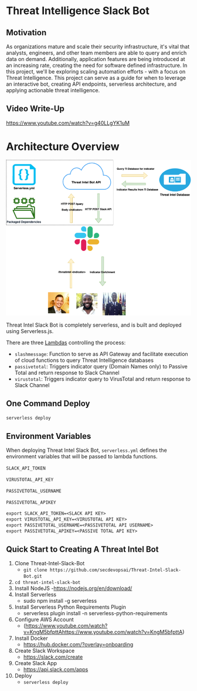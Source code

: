 # Threat Intelligence Slack Bot

## Motivation

As organizations mature and scale their security infrastructure, it's vital that analysts, engineers, and other team members are able to query and enrich data on demand. Additionally, application features are being introduced at an increasing rate, creating the need for software defined infrastructure. In this project, we'll be exploring scaling automation efforts - with a focus on Threat Intelligence. This project can serve as a guide for when to leverage an interactive bot, creating API endpoints, serverless architecture, and applying actionable threat intelligence.

## Video Write-Up

https://www.youtube.com/watch?v=g40LLgYK1uM

# Architecture Overview

![Architecture](architecture.png)

Threat Intel Slack Bot is completely serverless, and is built and deployed using Serverless.js.

There are three [Lambdas](https://aws.amazon.com/lambda/) controlling the process:

- `slashmessage`: Function to serve as API Gateway and facilitate execution of cloud functions to query Threat Intelligence databases
- `passivetotal`: Triggers indicator query (Domain Names only) to Passive Total and return response to Slack Channel
- `virustotal`: Triggers indicator query to VirusTotal and return response to Slack Channel

## One Command Deploy

`serverless deploy`

## Environment Variables

When deploying Threat Intel Slack Bot, `serverless.yml` defines the environment variables that will be passed to lambda functions.

`SLACK_API_TOKEN`

`VIRUSTOTAL_API_KEY`

`PASSIVETOTAL_USERNAME`

`PASSIVETOTAL_APIKEY`

```
export SLACK_API_TOKEN=<SLACK API KEY>
export VIRUSTOTAL_API_KEY=<VIRUSTOTAL API KEY>
export PASSIVETOTAL_USERNAME=<PASSIVETOTAL API USERNAME>
export PASSIVETOTAL_APIKEY=<PASSIVE TOTAL API KEY>
```

## Quick Start to Creating A Threat Intel Bot

1. Clone Threat-Intel-Slack-Bot
   - `git clone https://github.com/secdevopsai/Threat-Intel-Slack-Bot.git`
2. `cd threat-intel-slack-bot`
3. Install NodeJS
   -https://nodejs.org/en/download/
4. Install Serverless
   - sudo npm install -g serverless
5. Install Serverless Python Requirements Plugin
   - serverless plugin install -n serverless-python-requirements
6. Configure AWS Account
   - (https://www.youtube.com/watch?v=KngM5bfpttAhttps://www.youtube.com/watch?v=KngM5bfpttA)
7. Install Docker
   - https://hub.docker.com/?overlay=onboarding
8. Create Slack Workspace
   - https://slack.com/create
9.  Create Slack App
    - https://api.slack.com/apps
10. Deploy
    - `serverless deploy`
